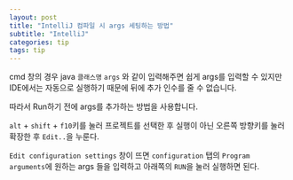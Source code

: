 ```yaml
---
layout: post
title: "IntelliJ 컴파일 시 args 세팅하는 방법"
subtitle: "IntelliJ"
categories: tip
tags: tip
---
```


cmd 창의 경우 java `클래스명` `args` 와 같이 입력해주면 쉽게 args를 입력할 수 있지만 IDE에서는 자동으로 실행하기 때문에 뒤에 추가 인수를 줄 수 없습니다.

따라서 Run하기 전에 args를 추가하는 방법을 사용합니다.

`alt` + `shift` + `f10`키를 눌러 프로젝트를 선택한 후 실행이 아닌 오른쪽 방향키를 눌러 확장한 후 `Edit..`을 누룬다.


`Edit configuration settings` 창이 뜨면 `configuration` 탭의 `Program arguments`에 원하는 args 들을 입력하고 아래쪽의 `RUN`을 눌러 실행하면 된다.